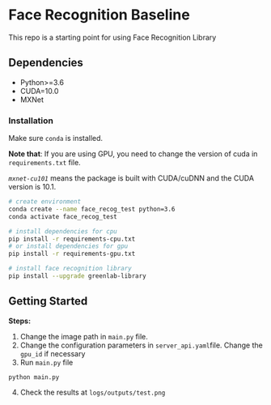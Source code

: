 # Face Recognition Baseline

This repo is a starting point for using Face Recognition Library

## Dependencies

* Python>=3.6
* CUDA=10.0
* MXNet

### Installation 

Make sure `conda` is installed. 

**Note that**: If you are using GPU, you need to change the version of cuda  in `requirements.txt` file. 

*`mxnet-cu101`* means the package is built with CUDA/cuDNN and the CUDA version is 10.1.

```bash
# create environment 
conda create --name face_recog_test python=3.6
conda activate face_recog_test

# install dependencies for cpu 
pip install -r requirements-cpu.txt
# or install dependencies for gpu 
pip install -r requirements-gpu.txt

# install face recognition library
pip install --upgrade greenlab-library
```



## Getting Started

**Steps:**

1. Change the image path in `main.py` file.   
2. Change the configuration parameters in `server_api.yaml`file. Change the `gpu_id` if necessary
3. Run `main.py` file

```
python main.py 
```

4. Check the results at `logs/outputs/test.png` 
